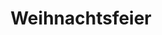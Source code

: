 ---
title: Weihnachtsfeier

details:
  categories: 
    - Firmenfeiern
    - Weihnachtsfeiern

########################### hero slider ############################
hero_slider:
  enable : true
  slider_item:
    # slider item
    - subtitle : "Firmenfeiern"
      title : "Weihnachtsfeier in Hannover 2024"
      content : "Damit Ihre Weihnachtsfeier dieses Jahr ein voller Erfolg wird, stehen wir Ihnen von A bis Z zur Seite und unterstützen Sie bei der Planung und Umsetzung Ihrer Veranstaltung."
      bg_image : "images/slider/weihnachtsfeier.jpg"
      animation : "fadeInUp" # animation select from : https://daneden.github.io/animate.css/
      button:
        enable : true
        label : "Jetzt anfragen"
        link : "about/"
        animation : "zoomIn" # animation select from : https://daneden.github.io/animate.css/


################################# feature ############################################
feature:
  enable : true
  subtitle : "Unsere Leistungen"
  title : "Alles für Ihre Weihnachtsfeier"
  image : "https://as1.ftcdn.net/v2/jpg/02/18/72/64/1000_F_218726428_YkDnVn2JNu6aq9fQCn6isP336up3QLso.jpg"
  content : "Mit unserer Erfahrung stehen wir Ihnen bei der Planung und Umsetzung Ihrer Weihnachtsfeier zur Seite und ermöglichen einen reibungsfreien Ablauf der Veranstaltung."
  feature_item:
    - name : "Passende Location"
      icon : "fas fa-search-location" # font-awesome 5 : https://fontawesome.com/icons/
      content : "Mit allen Ihren Mitarbeitern gemeinsam in entspannter Atmosphäre."
    - name : "Food & Drinks"
      icon : "fas fa-utensils" # font-awesome 5 : https://fontawesome.com/icons/
      content : "Damit es Ihnen an nichts fehlt, sorgen wir für das leibliche Wohl."
    - name : "Technik & Organisation"
      icon : "fas fa-highlighter" # font-awesome 5 : https://fontawesome.com/icons/
      content : "Alles was Sie für einen reibungslosen Ablauf benötigen."


########################### eventlocations ############################
eventlocations:
  heading: "Locations für Ihre Weihnachtsfeier"


########################### faq ############################
faq:
  title: Häufig gestellte Fragen
  heading: "Mehr zu unseren Weihnachtsfeiern"
  text: "Sie wollen eine Weihnachtsfeier in Hannover planen und haben Fragen? Hier finden Sie **Antworten auf häufig gestellte Fragen**. Zögern Sie nicht, uns bei weiteren Fragen zu kontaktieren!"
  entries:
    - question: "Was gibt es zu beachten bei der Planung der Weihnachtsfeier?"
      answer: "Wir helfen Ihnen gerne bei der Suche nach der passenden Eventlocation für Ihre Veranstaltung in Hannover. Egal ob Sie eine Hochzeit, ein Firmenevent oder eine private Feier planen, wir haben die passende Location für Sie."
    - question: "Wie finde ich die passende Eventlocation?"
      answer: "Wir helfen Ihnen gerne bei der Suche nach der passenden Eventlocation für Ihre Veranstaltung in Hannover. Egal ob Sie eine Hochzeit, ein Firmenevent oder eine private Feier planen, wir haben die passende Location für Sie."
    - question: "Welche Veranstaltungstechnik und Ausstattung wird benötigt?"
      answer: "Unsere Eventlocations in Hannover bieten Ihnen die Möglichkeit, Ihre Veranstaltung individuell und passend zu gestalten. Wir beraten Sie gerne bei der Auswahl der passenden Location und unterstützen Sie bei der Umsetzung Ihrer Vorstellungen."
    - question: "Wie sieht es mit der Verfügbarkeit aus? Wann sollte ich anfragen?"
      answer: "Eventlocations in Hannover sind häufig ausgebucht, wenn es sich um beliebte Veranstaltungsorte handelt oder wenn es sich um eine Veranstaltung in der Hochsaison handelt. Wir empfehlen Ihnen daher, frühzeitig eine Anfrage zu stellen, um die Verfügbarkeit zu prüfen."


########################### cta ############################
cta:
  enable : true
  title : "Unterstützung gefällig?<br>Wir helfen Ihnen gerne weiter!"
  bg_image_webp : "images/backgrounds/cta-lg.webp"
  bg_image : "images/backgrounds/cta-lg.jpg"
  button:
    enable : true
    label : "Jetzt anrufen"
    link : "contact/"
---